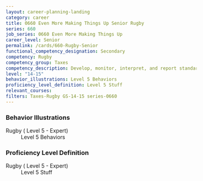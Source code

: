 ```yaml
---
layout: career-planning-landing
category: career
title: 0660 Even More Making Things Up Senior Rugby
series: 660
job_series: 0660 Even More Making Things Up
career_level: Senior
permalink: /cards/660-Rugby-Senior
functional_competency_designation: Secondary
competency: Rugby
competency_group: Taxes
competency_description: Develop, monitor, interpret, and report standardized processes/operations to ensure transparency and compliance with financial statutory, regulatory, and leadership guidance with the intent of promoting effectiveness and accountability.
level: "14-15"
behavior_illustrations: Level 5 Behaviors
proficiency_level_definition: Level 5 Stuff
relevant_courses: 
filters: Taxes-Rugby GS-14-15 series-0660
---
```


<div class="desktop:grid-col-6 margin-y-205">
  <div class="border-top-05 bg-white padding-2 shadow-5 height-full members-hover border-1px border-gray-30 border-top-orange radius-lg">
    <h3>Behavior Illustrations</h3>
    <dl class="text-base"><dt>Rugby ( Level 5 - Expert)</dt><dd>Level 5 Behaviors</dd></dl>
  </div>
</div>
<div class="desktop:grid-col-6 margin-y-205">
  <div class="border-top-05 bg-white padding-2 shadow-5 height-full members-hover border-1px border-gray-30 border-top-orange radius-lg">
    <h3>Proficiency Level Definition</h3>
    <dl class="text-base"><dt>Rugby ( Level 5 - Expert)</dt><dd>Level 5 Stuff</dd></dl>
  </div>
</div>